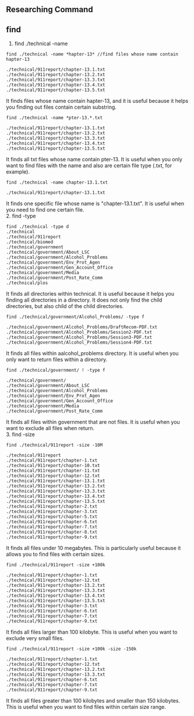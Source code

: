 ## Researching Command
## find

1. find ./technical -name 
~~~
find ./technical -name *hapter-13* //find files whose name contain hapter-13

./technical/911report/chapter-13.1.txt
./technical/911report/chapter-13.2.txt
./technical/911report/chapter-13.3.txt
./technical/911report/chapter-13.4.txt
./technical/911report/chapter-13.5.txt
~~~
It finds files whose name contain hapter-13, and it is useful because it helps you finding out files contain certain substring. 
~~~
find ./technical -name *pter-13.*.txt

./technical/911report/chapter-13.1.txt
./technical/911report/chapter-13.2.txt
./technical/911report/chapter-13.3.txt
./technical/911report/chapter-13.4.txt
./technical/911report/chapter-13.5.txt
~~~
It finds all txt files whose name contain pter-13. It is useful when you only want to find files with the name and also are certain file type (.txt, for example). 
~~~
find ./technical -name chapter-13.1.txt

./technical/911report/chapter-13.1.txt
~~~
It finds one specific file whose name is "chapter-13.1.txt". It is useful when you need to find one certain file. 
<Br>
2. find -type 
~~~
find ./technical -type d 
./technical
./technical/911report
./technical/biomed
./technical/government
./technical/government/About_LSC
./technical/government/Alcohol_Problems
./technical/government/Env_Prot_Agen
./technical/government/Gen_Account_Office
./technical/government/Media
./technical/government/Post_Rate_Comm
./technical/plos
~~~
It finds all directories within technical. It is useful because it helps you finding all directories in a directory. It does not only find the child directories, but also child of the child directories. 
~~~
find ./technical/government/Alcohol_Problems/ -type f

./technical/government/Alcohol_Problems/DraftRecom-PDF.txt
./technical/government/Alcohol_Problems/Session2-PDF.txt
./technical/government/Alcohol_Problems/Session3-PDF.txt
./technical/government/Alcohol_Problems/Session4-PDF.txt
~~~
It finds all files within aalcohol_problems directory. It is useful when you only want to return files within a directory. 
~~~
find ./technical/government/ ! -type f

./technical/government/
./technical/government/About_LSC
./technical/government/Alcohol_Problems
./technical/government/Env_Prot_Agen
./technical/government/Gen_Account_Office
./technical/government/Media
./technical/government/Post_Rate_Comm
~~~
It finds all files within government that are not files. It is useful when you want to exclude all files when return. 
<Br>
3. find -size
~~~
find ./technical/911report -size -10M

./technical/911report
./technical/911report/chapter-1.txt
./technical/911report/chapter-10.txt
./technical/911report/chapter-11.txt
./technical/911report/chapter-12.txt
./technical/911report/chapter-13.1.txt
./technical/911report/chapter-13.2.txt
./technical/911report/chapter-13.3.txt
./technical/911report/chapter-13.4.txt
./technical/911report/chapter-13.5.txt
./technical/911report/chapter-2.txt
./technical/911report/chapter-3.txt
./technical/911report/chapter-5.txt
./technical/911report/chapter-6.txt
./technical/911report/chapter-7.txt
./technical/911report/chapter-8.txt
./technical/911report/chapter-9.txt
~~~
It finds all files under 10 megabytes. This is particularly useful because it allows you to find files with certain sizes. 
~~~
find ./technical/911report -size +100k

./technical/911report/chapter-1.txt
./technical/911report/chapter-12.txt
./technical/911report/chapter-13.2.txt
./technical/911report/chapter-13.3.txt
./technical/911report/chapter-13.4.txt
./technical/911report/chapter-13.5.txt
./technical/911report/chapter-3.txt
./technical/911report/chapter-6.txt
./technical/911report/chapter-7.txt
./technical/911report/chapter-9.txt
~~~
It finds all files larger than 100 kilobyte. This is useful when you want to exclude very small files. 
~~~
find ./technical/911report -size +100k -size -150k

./technical/911report/chapter-1.txt
./technical/911report/chapter-12.txt
./technical/911report/chapter-13.2.txt
./technical/911report/chapter-13.3.txt
./technical/911report/chapter-6.txt
./technical/911report/chapter-7.txt
./technical/911report/chapter-9.txt
~~~
It finds all files greater than 100 kilobytes and smaller than 150 kilobytes. This is useful when you want to find files within certain size range. 
<Br>
<Br>

